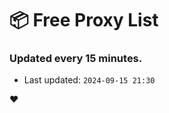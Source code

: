 # :package: Free Proxy List
### Updated every 15 minutes.

- Last updated: `2024-09-15 21:30`

:heart:

